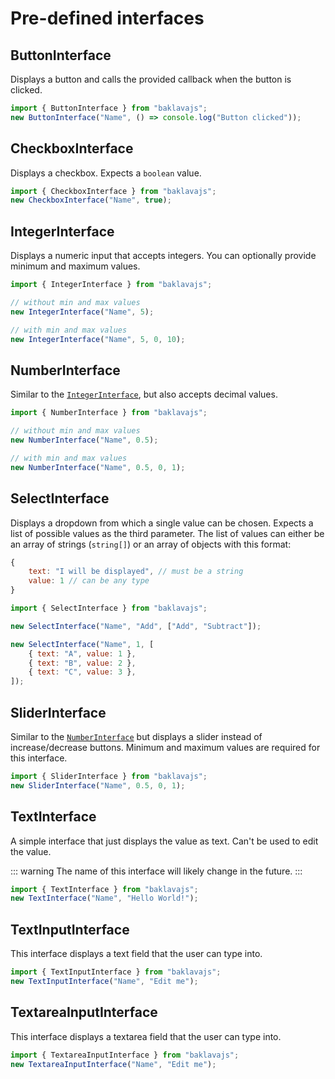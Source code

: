 # Pre-defined interfaces

## ButtonInterface

Displays a button and calls the provided callback when the button is clicked.

```js
import { ButtonInterface } from "baklavajs";
new ButtonInterface("Name", () => console.log("Button clicked"));
```

## CheckboxInterface

Displays a checkbox.
Expects a `boolean` value.

```js
import { CheckboxInterface } from "baklavajs";
new CheckboxInterface("Name", true);
```

## IntegerInterface

Displays a numeric input that accepts integers.
You can optionally provide minimum and maximum values.

```js
import { IntegerInterface } from "baklavajs";

// without min and max values
new IntegerInterface("Name", 5);

// with min and max values
new IntegerInterface("Name", 5, 0, 10);
```

## NumberInterface

Similar to the [`IntegerInterface`](#integerinterface), but also accepts decimal values.

```js
import { NumberInterface } from "baklavajs";

// without min and max values
new NumberInterface("Name", 0.5);

// with min and max values
new NumberInterface("Name", 0.5, 0, 1);
```

## SelectInterface

Displays a dropdown from which a single value can be chosen.
Expects a list of possible values as the third parameter.
The list of values can either be an array of strings (`string[]`) or an array of objects with this format:

```js
{
    text: "I will be displayed", // must be a string
    value: 1 // can be any type
}
```

```js
import { SelectInterface } from "baklavajs";

new SelectInterface("Name", "Add", ["Add", "Subtract"]);

new SelectInterface("Name", 1, [
    { text: "A", value: 1 },
    { text: "B", value: 2 },
    { text: "C", value: 3 },
]);
```

## SliderInterface

Similar to the [`NumberInterface`](#numberinterface) but displays a slider instead of increase/decrease buttons.
Minimum and maximum values are required for this interface.

```js
import { SliderInterface } from "baklavajs";
new SliderInterface("Name", 0.5, 0, 1);
```

## TextInterface

A simple interface that just displays the value as text. Can't be used to edit the value.

::: warning
The name of this interface will likely change in the future.
:::

```js
import { TextInterface } from "baklavajs";
new TextInterface("Name", "Hello World!");
```

## TextInputInterface

This interface displays a text field that the user can type into.

```js
import { TextInputInterface } from "baklavajs";
new TextInputInterface("Name", "Edit me");
```

## TextareaInputInterface

This interface displays a textarea field that the user can type into.

```js
import { TextareaInputInterface } from "baklavajs";
new TextareaInputInterface("Name", "Edit me");
```
